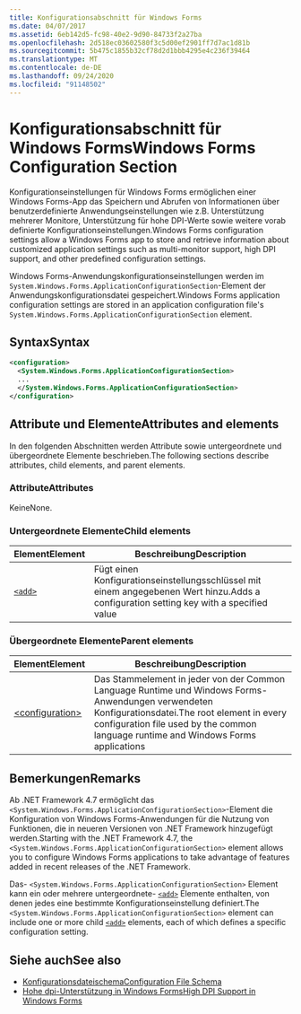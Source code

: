 ```yaml
---
title: Konfigurationsabschnitt für Windows Forms
ms.date: 04/07/2017
ms.assetid: 6eb142d5-fc98-40e2-9d90-84733f2a27ba
ms.openlocfilehash: 2d518ec03602580f3c5d00ef2901ff7d7ac1d81b
ms.sourcegitcommit: 5b475c1855b32cf78d2d1bbb4295e4c236f39464
ms.translationtype: MT
ms.contentlocale: de-DE
ms.lasthandoff: 09/24/2020
ms.locfileid: "91148502"
---
```

# <a name="windows-forms-configuration-section"></a><span data-ttu-id="eb90e-102">Konfigurationsabschnitt für Windows Forms</span><span class="sxs-lookup"><span data-stu-id="eb90e-102">Windows Forms Configuration Section</span></span>

<span data-ttu-id="eb90e-103">Konfigurationseinstellungen für Windows Forms ermöglichen einer Windows Forms-App das Speichern und Abrufen von Informationen über benutzerdefinierte Anwendungseinstellungen wie z.B. Unterstützung mehrerer Monitore, Unterstützung für hohe DPI-Werte sowie weitere vorab definierte Konfigurationseinstellungen.</span><span class="sxs-lookup"><span data-stu-id="eb90e-103">Windows Forms configuration settings allow a Windows Forms app to store and retrieve information about customized application settings such as multi-monitor support, high DPI support, and other predefined configuration settings.</span></span>

<span data-ttu-id="eb90e-104">Windows Forms-Anwendungskonfigurationseinstellungen werden im `System.Windows.Forms.ApplicationConfigurationSection`-Element der Anwendungskonfigurationsdatei gespeichert.</span><span class="sxs-lookup"><span data-stu-id="eb90e-104">Windows Forms application configuration settings are stored in an application configuration file's `System.Windows.Forms.ApplicationConfigurationSection` element.</span></span>

## <a name="syntax"></a><span data-ttu-id="eb90e-105">Syntax</span><span class="sxs-lookup"><span data-stu-id="eb90e-105">Syntax</span></span>

```xml
<configuration>
  <System.Windows.Forms.ApplicationConfigurationSection>
  ...
  </System.Windows.Forms.ApplicationConfigurationSection>
</configuration>
```

## <a name="attributes-and-elements"></a><span data-ttu-id="eb90e-106">Attribute und Elemente</span><span class="sxs-lookup"><span data-stu-id="eb90e-106">Attributes and elements</span></span>

<span data-ttu-id="eb90e-107">In den folgenden Abschnitten werden Attribute sowie untergeordnete und übergeordnete Elemente beschrieben.</span><span class="sxs-lookup"><span data-stu-id="eb90e-107">The following sections describe attributes, child elements, and parent elements.</span></span>

### <a name="attributes"></a><span data-ttu-id="eb90e-108">Attribute</span><span class="sxs-lookup"><span data-stu-id="eb90e-108">Attributes</span></span>

<span data-ttu-id="eb90e-109">Keine</span><span class="sxs-lookup"><span data-stu-id="eb90e-109">None.</span></span>

### <a name="child-elements"></a><span data-ttu-id="eb90e-110">Untergeordnete Elemente</span><span class="sxs-lookup"><span data-stu-id="eb90e-110">Child elements</span></span>

<span data-ttu-id="eb90e-111">Element</span><span class="sxs-lookup"><span data-stu-id="eb90e-111">Element</span></span>  |<span data-ttu-id="eb90e-112">Beschreibung</span><span class="sxs-lookup"><span data-stu-id="eb90e-112">Description</span></span> |
---------|---------|
[`<add>`](windows-forms-add-configuration-element.md) | <span data-ttu-id="eb90e-113">Fügt einen Konfigurationseinstellungsschlüssel mit einem angegebenen Wert hinzu.</span><span class="sxs-lookup"><span data-stu-id="eb90e-113">Adds a configuration setting key with a specified value</span></span> |

### <a name="parent-elements"></a><span data-ttu-id="eb90e-114">Übergeordnete Elemente</span><span class="sxs-lookup"><span data-stu-id="eb90e-114">Parent elements</span></span>

<span data-ttu-id="eb90e-115">Element</span><span class="sxs-lookup"><span data-stu-id="eb90e-115">Element</span></span>  |<span data-ttu-id="eb90e-116">Beschreibung</span><span class="sxs-lookup"><span data-stu-id="eb90e-116">Description</span></span> |
---------|---------|
[\<configuration>](../configuration-element.md) | <span data-ttu-id="eb90e-117">Das Stammelement in jeder von der Common Language Runtime und Windows Forms-Anwendungen verwendeten Konfigurationsdatei.</span><span class="sxs-lookup"><span data-stu-id="eb90e-117">The root element in every configuration file used by the common language runtime and Windows Forms applications</span></span> |

## <a name="remarks"></a><span data-ttu-id="eb90e-118">Bemerkungen</span><span class="sxs-lookup"><span data-stu-id="eb90e-118">Remarks</span></span>

<span data-ttu-id="eb90e-119">Ab .NET Framework 4.7 ermöglicht das `<System.Windows.Forms.ApplicationConfigurationSection>`-Element die Konfiguration von Windows Forms-Anwendungen für die Nutzung von Funktionen, die in neueren Versionen von .NET Framework hinzugefügt werden.</span><span class="sxs-lookup"><span data-stu-id="eb90e-119">Starting with the .NET Framework 4.7, the `<System.Windows.Forms.ApplicationConfigurationSection>` element allows you to configure Windows Forms applications to take advantage of features added in recent releases of the .NET Framework.</span></span>

<span data-ttu-id="eb90e-120">Das- `<System.Windows.Forms.ApplicationConfigurationSection>` Element kann ein oder mehrere untergeordnete- [`<add>`](windows-forms-add-configuration-element.md) Elemente enthalten, von denen jedes eine bestimmte Konfigurationseinstellung definiert.</span><span class="sxs-lookup"><span data-stu-id="eb90e-120">The `<System.Windows.Forms.ApplicationConfigurationSection>` element can include one or more child [`<add>`](windows-forms-add-configuration-element.md) elements, each of which defines a specific configuration setting.</span></span>

## <a name="see-also"></a><span data-ttu-id="eb90e-121">Siehe auch</span><span class="sxs-lookup"><span data-stu-id="eb90e-121">See also</span></span>

- [<span data-ttu-id="eb90e-122">Konfigurationsdateischema</span><span class="sxs-lookup"><span data-stu-id="eb90e-122">Configuration File Schema</span></span>](../index.md)
- [<span data-ttu-id="eb90e-123">Hohe dpi-Unterstützung in Windows Forms</span><span class="sxs-lookup"><span data-stu-id="eb90e-123">High DPI Support in Windows Forms</span></span>](/dotnet/desktop/winforms/high-dpi-support-in-windows-forms)
